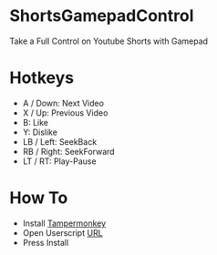 # ShortsGamepadControl
Take a Full Control on Youtube Shorts with Gamepad

# Hotkeys
- A / Down: Next Video  
- X / Up: Previous Video  
- B: Like  
- Y: Dislike  
- LB / Left: SeekBack  
- RB / Right: SeekForward  
- LT / RT: Play-Pause  

# How To
- Install [Tampermonkey](https://chromewebstore.google.com/detail/tampermonkey/dhdgffkkebhmkfjojejmpbldmpobfkfo)
- Open Userscript [URL](https://github.com/Wolf49406/ShortsGamepadControl/raw/main/ShortsGamepadControl.user.js)
- Press Install
